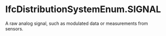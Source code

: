 IfcDistributionSystemEnum.SIGNAL
================================
A raw analog signal, such as modulated data or measurements from sensors.



